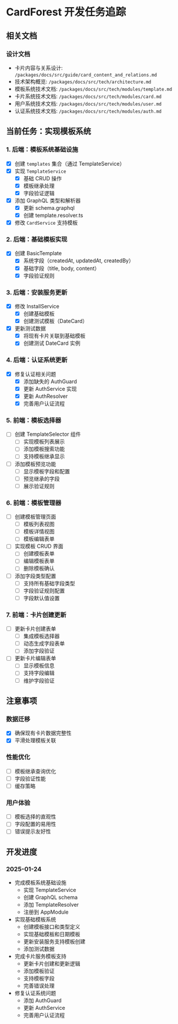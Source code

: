 # CardForest 开发任务追踪

## 相关文档

### 设计文档
- 卡片内容与关系设计: `/packages/docs/src/guide/card_content_and_relations.md`
- 技术架构概览: `/packages/docs/src/tech/architecture.md`
- 模板系统技术文档: `/packages/docs/src/tech/modules/template.md`
- 卡片系统技术文档: `/packages/docs/src/tech/modules/card.md`
- 用户系统技术文档: `/packages/docs/src/tech/modules/user.md`
- 认证系统技术文档: `/packages/docs/src/tech/modules/auth.md`

## 当前任务：实现模板系统

### 1. 后端：模板系统基础设施
- [x] 创建 `templates` 集合（通过 TemplateService）
- [x] 实现 `TemplateService`
  - [x] 基础 CRUD 操作
  - [x] 模板继承处理
  - [x] 字段验证逻辑
- [x] 添加 GraphQL 类型和解析器
  - [x] 更新 schema.graphql
  - [x] 创建 template.resolver.ts
- [x] 修改 `CardService` 支持模板

### 2. 后端：基础模板实现
- [x] 创建 BasicTemplate
  - [x] 系统字段（createdAt, updatedAt, createdBy）
  - [x] 基础字段（title, body, content）
  - [x] 字段验证规则

### 3. 后端：安装服务更新
- [x] 修改 InstallService
  - [x] 创建基础模板
  - [x] 创建测试模板（DateCard）
- [x] 更新测试数据
  - [x] 将现有卡片关联到基础模板
  - [x] 创建测试 DateCard 实例

### 4. 后端：认证系统更新
- [x] 修复认证相关问题
  - [x] 添加缺失的 AuthGuard
  - [x] 更新 AuthService 实现
  - [x] 更新 AuthResolver
  - [x] 完善用户认证流程

### 5. 前端：模板选择器
- [ ] 创建 TemplateSelector 组件
  - [ ] 实现模板列表展示
  - [ ] 添加模板搜索功能
  - [ ] 支持模板继承显示
- [ ] 添加模板预览功能
  - [ ] 显示模板字段和配置
  - [ ] 预览继承的字段
  - [ ] 展示验证规则

### 6. 前端：模板管理器
- [ ] 创建模板管理页面
  - [ ] 模板列表视图
  - [ ] 模板详情视图
  - [ ] 模板编辑表单
- [ ] 实现模板 CRUD 界面
  - [ ] 创建模板表单
  - [ ] 编辑模板表单
  - [ ] 删除模板确认
- [ ] 添加字段类型配置
  - [ ] 支持所有基础字段类型
  - [ ] 字段验证规则配置
  - [ ] 字段默认值设置

### 7. 前端：卡片创建更新
- [ ] 更新卡片创建表单
  - [ ] 集成模板选择器
  - [ ] 动态生成字段表单
  - [ ] 添加字段验证
- [ ] 更新卡片编辑表单
  - [ ] 显示模板信息
  - [ ] 支持字段编辑
  - [ ] 维护字段验证

## 注意事项

### 数据迁移
- [x] 确保现有卡片数据完整性
- [x] 平滑处理模板关联

### 性能优化
- [ ] 模板继承查询优化
- [ ] 字段验证性能
- [ ] 缓存策略

### 用户体验
- [ ] 模板选择的直观性
- [ ] 字段配置的易用性
- [ ] 错误提示友好性

## 开发进度

### 2025-01-24
- 完成模板系统基础设施
  - 实现 TemplateService
  - 创建 GraphQL schema
  - 添加 TemplateResolver
  - 注册到 AppModule
- 实现基础模板系统
  - 创建模板接口和类型定义
  - 实现基础模板和日期模板
  - 更新安装服务支持模板创建
  - 添加测试数据
- 完成卡片服务模板支持
  - 更新卡片创建和更新逻辑
  - 添加模板验证
  - 支持模板字段
  - 完善错误处理
- 修复认证系统问题
  - 添加 AuthGuard
  - 更新 AuthService
  - 完善用户认证流程
